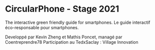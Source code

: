 # CircularPhone - Stage 2021
 The interactive green friendly guide for smartphones.
 Le guide interactif éco-responsable pour smartphones.
 
 Developpé par Kevin Zheng et Mathis Poncet, managé par Coentreprendre78
 Participation au TedxSaclay : Village Innovation
